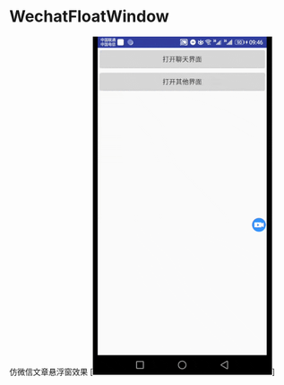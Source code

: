 # WechatFloatWindow
仿微信文章悬浮窗效果
[![gif](https://github.com/callmetang/WeChatFloatWindow/blob/master/gif/g.gif)]
